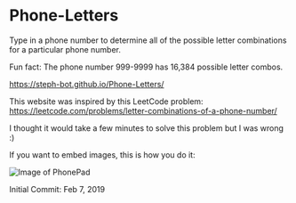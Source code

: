 # Phone-Letters

Type in a phone number to determine all of the possible letter combinations for a particular phone number.

Fun fact: The phone number 999-9999 has 16,384 possible letter combos. 

https://steph-bot.github.io/Phone-Letters/

This website was inspired by this LeetCode problem: https://leetcode.com/problems/letter-combinations-of-a-phone-number/

I thought it would take a few minutes to solve this problem but I was wrong :)

If you want to embed images, this is how you do it:

![Image of PhonePad](http://upload.wikimedia.org/wikipedia/commons/thumb/7/73/Telephone-keypad2.svg/200px-Telephone-keypad2.svg.png)



Initial Commit: Feb 7, 2019
